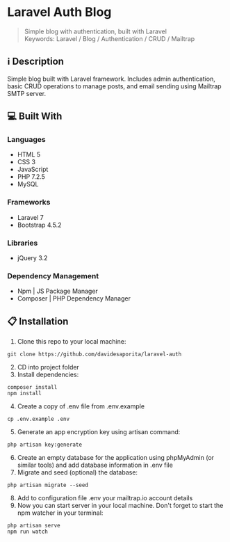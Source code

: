 # Laravel Auth Blog

> Simple blog with authentication, built with Laravel
> <br>Keywords: Laravel / Blog / Authentication / CRUD / Mailtrap

## :information_source: Description

Simple blog built with Laravel framework. Includes admin authentication, basic CRUD operations to manage posts, and email sending using Mailtrap SMTP server.

## :computer: Built With

### Languages
- HTML 5
- CSS 3
- JavaScript
- PHP 7.2.5
- MySQL 

### Frameworks
- Laravel 7
- Bootstrap 4.5.2

### Libraries
- jQuery 3.2

### Dependency Management
 - Npm | JS Package Manager
 - Composer | PHP Dependency Manager

## :clipboard: Installation

1. Clone this repo to your local machine:
```
git clone https://github.com/davidesaporita/laravel-auth
```
2. CD into project folder
3. Install dependencies:
```
composer install
npm install
```
4. Create a copy of .env file from .env.example
```
cp .env.example .env
```
5. Generate an app encryption key using artisan command:
```
php artisan key:generate
```
6. Create an empty database for the application using phpMyAdmin (or similar tools) and add database information in .env file
7. Migrate and seed (optional) the database:
```
php artisan migrate --seed
```
8. Add to configuration file .env your mailtrap.io account details
9. Now you can start server in your local machine. Don't forget to start the npm watcher in your terminal:
```
php artisan serve
npm run watch
```
